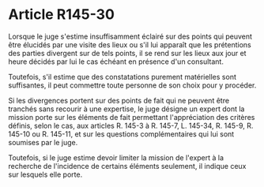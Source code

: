 # Article R145-30

Lorsque le juge s'estime insuffisamment éclairé sur des points qui peuvent être élucidés par une visite des lieux ou s'il lui apparaît que les prétentions des parties divergent sur de tels points, il se rend sur les lieux aux jour et heure décidés par lui le cas échéant en présence d'un consultant.

Toutefois, s'il estime que des constatations purement matérielles sont suffisantes, il peut commettre toute personne de son choix pour y procéder.

Si les divergences portent sur des points de fait qui ne peuvent être tranchés sans recourir à une expertise, le juge désigne un expert dont la mission porte sur les éléments de fait permettant l'appréciation des critères définis, selon le cas, aux articles R. 145-3 à R. 145-7, L. 145-34, R. 145-9, R. 145-10 ou R. 145-11, et sur les questions complémentaires qui lui sont soumises par le juge.

Toutefois, si le juge estime devoir limiter la mission de l'expert à la recherche de l'incidence de certains éléments seulement, il indique ceux sur lesquels elle porte.
